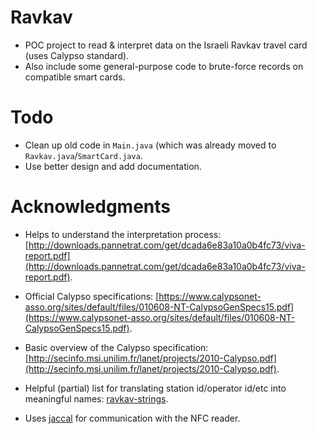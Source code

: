 # Ravkav
* POC project to read &amp; interpret data on the Israeli Ravkav travel card (uses Calypso standard).
* Also include some general-purpose code to brute-force records on compatible smart cards.

# Todo
* Clean up old code in `Main.java` (which was already moved to `Ravkav.java`/`SmartCard.java`.
* Use better design and add documentation.





# Acknowledgments 
* Helps to understand the interpretation process: [http://downloads.pannetrat.com/get/dcada6e83a10a0b4fc73/viva-report.pdf](http://downloads.pannetrat.com/get/dcada6e83a10a0b4fc73/viva-report.pdf).

* Official Calypso specifications: [https://www.calypsonet-asso.org/sites/default/files/010608-NT-CalypsoGenSpecs15.pdf](https://www.calypsonet-asso.org/sites/default/files/010608-NT-CalypsoGenSpecs15.pdf).

* Basic overview of the Calypso specification: [http://secinfo.msi.unilim.fr/lanet/projects/2010-Calypso.pdf](http://secinfo.msi.unilim.fr/lanet/projects/2010-Calypso.pdf).

* Helpful (partial) list for translating station id/operator id/etc into meaningful names: [ravkav-strings](https://github.com/L1L1/cardpeek/blob/master/dot_cardpeek_dir/scripts/etc/ravkav-strings.lua).

* Uses [jaccal](http://sourceforge.net/projects/jaccal/) for communication with the NFC reader.
